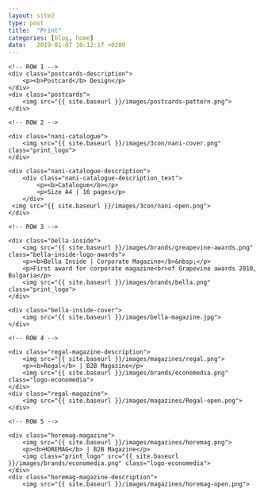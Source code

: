 ```yaml
---
layout: site2
type: post
title:  "Print"
categories: [blog, home]
date:   2019-01-07 10:12:17 +0200
---
```


<div class="print-grid">

	<!-- ROW 1 -->
	<div class="postcards-description">
		<p><b>Postcard</b> Design</p>
	</div>
	<div class="postcards">
		<img src="{{ site.baseurl }}/images/postcards-pattern.png">
	</div>

	<!-- ROW 2 -->

	<div class="nani-catalogue">
		<img src="{{ site.baseurl }}/images/3con/nani-cover.png" class="print_logo">
	</div>

	<div class="nani-catalogue-description">
		<div class="nani-catalogue-description_text">
			<p><b>Catalogue</b></p>
			<p>Size A4 | 16 pages</p>
		</div>
	 <img src="{{ site.baseurl }}/images/3con/nani-open.png">
	</div>

	<!-- ROW 3 -->

	<div class="bella-inside">
		<img src="{{ site.baseurl }}/images/brands/greapevine-awards.png" class="bella-inside-logo-awards">
		<p><b>Bella Inside | Corporate Magazine</b>&nbsp;</p>
		<p>First award for corporate magazine<br>of Grapevine awards 2010, Bulgaria</p>
		<img src="{{ site.baseurl }}/images/brands/bella.png" class="print_logo">
	</div>

	<div class="bella-inside-cover">
		<img src="{{ site.baseurl }}/images/bella-magazine.jpg">
	</div>

	<!-- ROW 4 -->

	<div class="regal-magazine-description">
		<img src="{{ site.baseurl }}/images/magazines/regal.png">
		<p><b>Regal</b> | B2B Magazine</p>
		<img src="{{ site.baseurl }}/images/brands/economedia.png" class="logo-economedia">
	</div>
	<div class="regal-magazine">
		<img src="{{ site.baseurl }}/images/magazines/Regal-open.png">
	</div>

	<!-- ROW 5 -->

	<div class="horemag-magazine">
		<img src="{{ site.baseurl }}/images/magazines/horemag.png">
		<p><b>HOREMAG</b> | B2B Magazine</p>
		<img class="print_logo" src="{{ site.baseurl }}/images/brands/economedia.png" class="logo-economedia">
	</div>
	<div class="horemag-magazine-description">
		<img src="{{ site.baseurl }}/images/magazines/horemag-open.png">
 </div>
</div>
